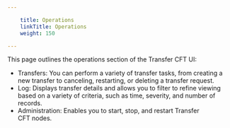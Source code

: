 ```yaml
---

    title: Operations
    linkTitle: Operations
    weight: 150

---
```

This page outlines the operations section of the Transfer CFT UI:

- Transfers: You can perform a variety of transfer tasks, from creating a new transfer to canceling, restarting, or deleting a transfer request.
- Log: Displays transfer details and allows you to filter to refine viewing based on a variety of criteria, such as time, severity, and number of records.
- Administration: Enables you to start, stop, and restart Transfer CFT nodes.
